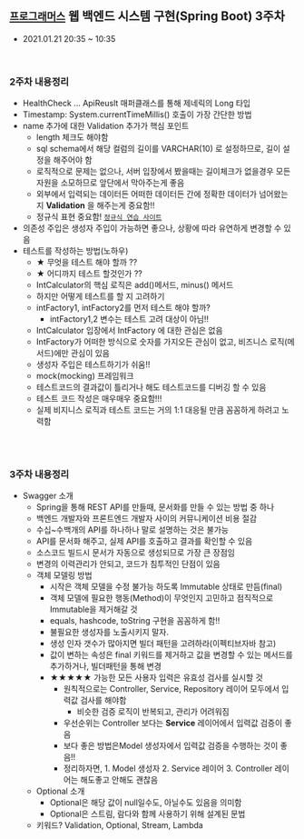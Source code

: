 ## [`프로그래머스`] 웹 백엔드 시스템 구현(Spring Boot) 3주차
  - 2021.01.21 20:35 ~ 10:35
  
  <br>
  
### 2주차 내용정리
  - HealthCheck ... ApiReuslt 매퍼클래스를 통해 제네릭의 Long 타입
  - Timestamp: System.currentTimeMillis() 호출이 가장 간단한 방법
  - name 추가에 대한 Validation 추가가 핵심 포인트
    - length 체크도 해야함
    - sql schema에서 해당 컬럼의 길이를 VARCHAR(10) 로 설정하므로, 길이 설정을 해주어야 함
    - 로직적으로 문제는 없으나, 서버 입장에서 봤을때는 길이체크가 없을경우 모든 자원을 소모하므로 앞단에서 막아주는게 좋음
    - 외부에서 입력되는 데이터든 어떠한 데이터든 간에 정확한 데이터가 넘어왔는지 **Validation** 을 해주는게 중요함!!
    - 정규식 표현 중요함! [`정규식 연습 사이트`]
  - 의존성 주입은 생성자 주입이 가능하면 좋으나, 상황에 따라 유연하게 변경할 수 있음
  - 테스트를 작성하는 방법(노하우)
    - ★ 무엇을 테스트 해야 할까 ??
    - ★ 어디까지 테스트 할것인가 ??
    - IntCalculator의 핵심 로직은 add()메서드, minus() 메서드
    - 하지만 어떻게 테스트를 할 지 고려하기
    - intFactory1, intFactory2를 먼저 테스트 해야 할까?
      - intFactory1,2 변수는 테스트 고려 대상이 아님!!
    - IntCalculator 입장에서 IntFactory 에 대한 관심은 없음
    - IntFactory가 어떠한 방식으로 숫자를 가지오든 관심이 없고, 비즈니스 로직(메서드)에만 관심이 있음
    - 생성자 주입은 테스트하기가 쉬움!!
    - mock(mocking) 프레임워크
    - 테스트코드의 결과값이 틀리거나 해도 테스트코드를 디버깅 할 수 있음
    - 테스트 코드 작성은 매우매우 중요함!!!
    - 실제 비지니스 로직과 테스트 코드는 거의 1:1 대응될 만큼 꼼꼼하게 하려고 노력함
  
  <br><br>
  
### 3주차 내용정리
  - Swagger 소개
      - Spring을 통해 REST API를 만들때, 문서화를 만들 수 있는 방법 중 하나
      - 백엔드 개발자와 프론트엔드 개발자 사이의 커뮤니케이션 비용 절감
      - 수십~수백개의 API를 하나하나 말로 설명하는 것은 불가능
      - API를 문서화 해주고, 실제 API를 호출하고 결과를 확인할 수 있음
      - 소스코드 빌드시 문서가 자동으로 생성되므로 가장 큰 장점임
      - 변경의 이력관리가 안되고, 코드가 침투적인 단점이 있음
    - 객체 모델링 방법
      - 시작은 객체 모델을 수정 불가능 하도록 Immutable 상태로 만듬(final)
      - 객체 모델에 필요한 행동(Method)이 무엇인지 고민하고 점직적으로 Immutable을 제거해갈 것
      - equals, hashcode, toString 구현을 꼼꼼하게 함!!
      - 불필요한 생성자를 노출시키지 말자.
      - 생성 인자 갯수가 많아지면 빌더 패턴을 고려하라(이펙티브자바 참고)
      - 값이 변하는 속성은 final 키워드를 제거하고 값을 변경할 수 있는 메서드를 추가하거나, 빌더패턴을 통해 변경
      - ★★★★★ 가능한 모든 사용자 입력은 유효성 검사를 실시할 것
        - 원칙적으로는 Controller, Service, Repository 레이어 모두에서 입력값 검사를 해야함
          - 비슷한 검증 로직이 반복되고, 관리가 어려워짐
        - 우선순위는 Controller 보다는 **Service** 레이어에서 입력값 검증이 좋음
        - 보다 좋은 방법은Model 생성자에서 입력값 검증을 수행하는 것이 좋음!!
        - 정리하자면, 1. Model 생성자 2. Service 레이어 3. Controller 레이어는 해도좋고 안해도 괜찮음
    - Optional 소개
      - Optional은 해당 값이 null일수도, 아닐수도 있음을 의미함
      - Optional은 스트림, 람다와 함께 사용하기 위해 설계된 문법
    - 키워드? Validation, Optional, Stream, Lambda
  
  
  
[`프로그래머스`]: https://programmers.co.kr/learn/courses/11186  
[`정규식 연습 사이트`]: https://regex101.com/
